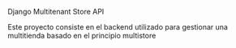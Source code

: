 Django Multitenant Store API

Este proyecto consiste en el backend utilizado para gestionar una multitienda basado en el principio multistore